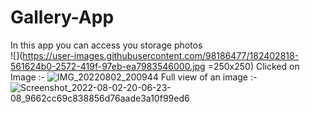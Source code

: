 # Gallery-App
In this app you can access you storage photos  
![](https://user-images.githubusercontent.com/98186477/182402818-561624b0-2572-419f-97eb-ea7983546000.jpg =250x250)
Clicked on Image :-
![IMG_20220802_200944](https://user-images.githubusercontent.com/98186477/182402840-1cdb9119-479e-423a-943c-f3f2335ac34a.jpg)
Full view of an image :-
![Screenshot_2022-08-02-20-06-23-08_9662cc69c838856d76aade3a10f99ed6](https://user-images.githubusercontent.com/98186477/182403044-5abdf40a-84a3-4a90-bca1-2f5f52d705b3.jpg)
